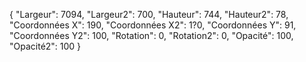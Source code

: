 {
  "Largeur": 7094,
  "Largeur2": 700,
  "Hauteur": 744,
  "Hauteur2": 78,
  "Coordonnées X": 190,
  "Coordonnées X2": 1?0,
  "Coordonnées Y": 91,
  "Coordonnées Y2": 100,
  "Rotation": 0,
  "Rotation2": 0,
  "Opacité": 100,
  "Opacité2": 100
}